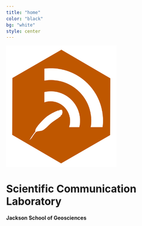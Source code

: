 ```yaml
---
title: "home"
color: "black"
bg: "white"
style: center
---
```

  <img src="/img/badgesci-comm-logo-o.png" width="300">

# Scientific Communication Laboratory


#### Jackson School of Geosciences

